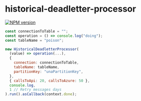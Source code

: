 # historical-deadletter-processor

[![NPM version](https://badge.fury.io/js/historical-deadletter-processor.png)](http://badge.fury.io/js/historical-deadletter-processor)

```javascript
const connectionToTable = "";
const operation = () => console.log("doing");
const tableName = "poison";

new HistoricalDeadletterProcessor(
  (value) => operation(...),
  {
    connection: connectionToTable,
    tableName: tableName,
    partitionKey: "unaPartitionKey",
  },
  { callsToApi: 20, callsToAzure: 50 },
  console.log,
  1 // Retry messages days
).run().asCallback(context.done);

```
